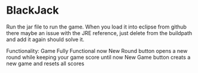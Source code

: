 BlackJack
=========
Run the jar file to run the game.
When you load it into eclipse from github there maybe an issue with the JRE reference, just delete from the buildpath and add it
again should solve it.

Functionality:
Game Fully Functional  now
New Round button opens a new round while keeping your game score until now
New Game button creats a new game and resets all scores
